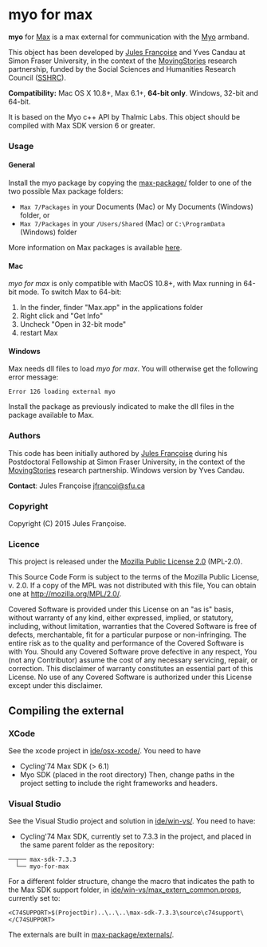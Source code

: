 # myo for max

**myo** for [Max](https://cycling74.com/products/max/) is a max external for communication with the [Myo](http://myo.com/) armband.

This object has been developed by [Jules Françoise](http://julesfrancoise.com/) and Yves Candau at Simon Fraser University, in the context of the [MovingStories](http://movingstories.ca/) research partnership, funded by the Social Sciences and Humanities Research Council ([SSHRC](http://www.sshrc-crsh.gc.ca/)).

**Compatibility:** Mac OS X  10.8+, Max 6.1+, **64-bit only**. Windows, 32-bit and 64-bit.

It is based on the Myo c++ API by Thalmic Labs.
This object should be compiled with Max SDK version 6 or greater.

### Usage

#### General

Install the myo package by copying the [max-package/](max-package/) folder to one of the two possible Max package folders:

* `Max 7/Packages` in your Documents (Mac) or My Documents (Windows) folder, or
* `Max 7/Packages` in your `/Users/Shared` (Mac) or `C:\ProgramData` (Windows) folder

More information on Max packages is available [here](https://docs.cycling74.com/max7/vignettes/packages).

#### Mac

*myo for max* is only compatible with MacOS 10.8+, with Max running in 64-bit mode. To switch Max to 64-bit:

1. In the finder, finder "Max.app" in the applications folder
2. Right click and "Get Info"
3. Uncheck "Open in 32-bit mode"
4. restart Max

#### Windows

Max needs dll files to load *myo for max*. You will otherwise get the following error message:

`Error 126 loading external myo`

Install the package as previously indicated to make the dll files in the package available to Max.

### Authors

This code has been initially authored by <a href="http://julesfrancoise.com">Jules Françoise</a> during his Postdoctoral Fellowship at Simon Fraser University, in the context of the [MovingStories](http://movingstories.ca/) research partnership. Windows version by Yves Candau.

**Contact**: Jules Françoise <jfrancoi@sfu.ca>

### Copyright

Copyright (C) 2015 Jules Françoise.

### Licence

This project is released under the [Mozilla Public License 2.0](https://www.mozilla.org/en-US/MPL/2.0/) (MPL-2.0).

This Source Code Form is subject to the terms of the Mozilla Public License, v. 2.0. If a copy of the MPL was not distributed with this file, You can obtain one at http://mozilla.org/MPL/2.0/.

Covered Software is provided under this License on an "as is" basis, without warranty of any kind, either expressed, implied, or statutory, including, without limitation, warranties that the Covered Software is free of defects, merchantable, fit for a particular purpose or non-infringing. The entire risk as to the quality and performance of the Covered Software is with You. Should any Covered Software prove defective in any respect, You (not any Contributor) assume the cost of any necessary servicing, repair, or correction. This disclaimer of warranty constitutes an essential part of this License. No use of any Covered Software is authorized under this License except under this disclaimer.

## Compiling the external

### XCode

See the xcode project in [ide/osx-xcode/](ide/osx-xcode/).
You need to have
* Cycling'74 Max SDK (> 6.1)
* Myo SDK (placed in the root directory)
Then, change paths in the project setting to include the right frameworks and headers.

### Visual Studio

See the Visual Studio project and solution in [ide/win-vs/](ide/win-vs/).
You need to have:
* Cycling'74 Max SDK, currently set to 7.3.3 in the project, and placed in the same parent folder as the repository:

```
──┬── max-sdk-7.3.3
  └── myo-for-max
```

For a different folder structure, change the macro that indicates the path to the Max SDK support folder, in [ide/win-vs/max_extern_common.props](ide/win-vs/max_extern_common.props), currently set to:

```
<C74SUPPORT>$(ProjectDir)..\..\..\max-sdk-7.3.3\source\c74support\</C74SUPPORT>
```

The externals are built in [max-package/externals/](max-package/externals/).
